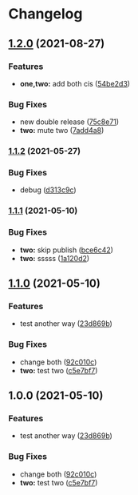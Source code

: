# Changelog

## [1.2.0](https://www.github.com/hugomrdias/mono-release/compare/two-v1.1.2...two-v1.2.0) (2021-08-27)


### Features

* **one,two:** add both cis ([54be2d3](https://www.github.com/hugomrdias/mono-release/commit/54be2d30c5a4fd1825182273d21f57275b2a5d15))


### Bug Fixes

* new double release ([75c8e71](https://www.github.com/hugomrdias/mono-release/commit/75c8e71f6cf7de4cb3db7b1286e8777b07c8ce50))
* **two:** mute two ([7add4a8](https://www.github.com/hugomrdias/mono-release/commit/7add4a8f376d067bfa51163c95640bba90b823b5))

### [1.1.2](https://www.github.com/hugomrdias/mono-release/compare/two-v1.1.1...two-v1.1.2) (2021-05-27)


### Bug Fixes

* debug ([d313c9c](https://www.github.com/hugomrdias/mono-release/commit/d313c9ca97c850d755ba9d00aa50028d24a32b87))

### [1.1.1](https://www.github.com/hugomrdias/mono-release/compare/two-v1.1.0...two-v1.1.1) (2021-05-10)


### Bug Fixes

* **two:** skip publish ([bce6c42](https://www.github.com/hugomrdias/mono-release/commit/bce6c42988041e95c30718f34f15a8e5e55ecbea))
* **two:** sssss ([1a120d2](https://www.github.com/hugomrdias/mono-release/commit/1a120d2382581a5d0604905f156c5eef3ec47a8f))

## [1.1.0](https://www.github.com/hugomrdias/mono-release/compare/two-v1.0.0...two-v1.1.0) (2021-05-10)


### Features

* test another way ([23d869b](https://www.github.com/hugomrdias/mono-release/commit/23d869b250a4e1f214e0a4471199f78a3a0919eb))


### Bug Fixes

* change both ([92c010c](https://www.github.com/hugomrdias/mono-release/commit/92c010cf5455f877d4bc4b268008603a585fecc9))
* **two:** test two ([c5e7bf7](https://www.github.com/hugomrdias/mono-release/commit/c5e7bf78a727751ee39eecd29b3c4c3a296b734c))

## 1.0.0 (2021-05-10)


### Features

* test another way ([23d869b](https://www.github.com/hugomrdias/mono-release/commit/23d869b250a4e1f214e0a4471199f78a3a0919eb))


### Bug Fixes

* change both ([92c010c](https://www.github.com/hugomrdias/mono-release/commit/92c010cf5455f877d4bc4b268008603a585fecc9))
* **two:** test two ([c5e7bf7](https://www.github.com/hugomrdias/mono-release/commit/c5e7bf78a727751ee39eecd29b3c4c3a296b734c))
